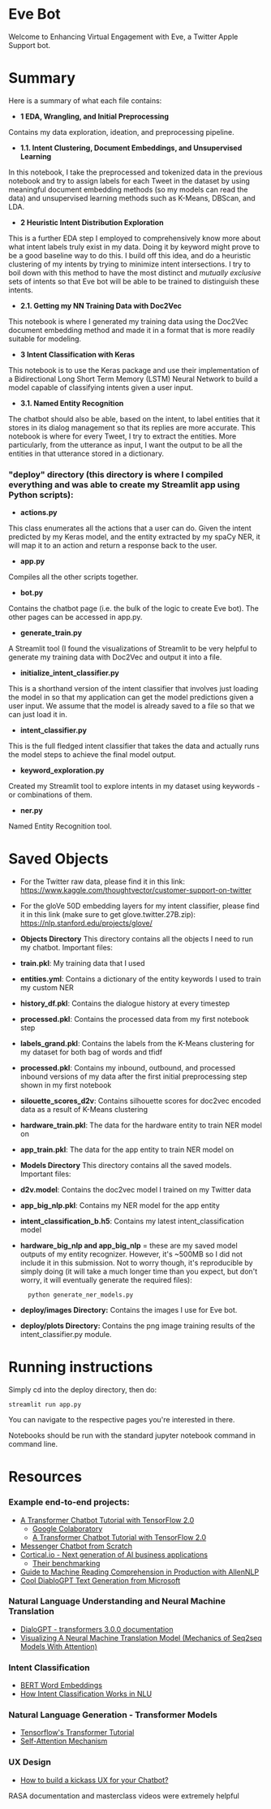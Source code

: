 # Eve Bot
Welcome to Enhancing Virtual Engagement with Eve, a Twitter Apple Support bot. 

# Summary

Here is a summary of what each file contains:

* **1 EDA, Wrangling, and Initial Preprocessing**

Contains my data exploration, ideation, and preprocessing pipeline.

* **1.1. Intent Clustering, Document Embeddings, and Unsupervised Learning**

In this notebook, I take the preprocessed and tokenized data in the previous notebook and try to assign labels for each Tweet in the dataset by using meaningful document embedding methods (so my models can read the data) and unsupervised learning methods such as K-Means, DBScan, and LDA.

* **2 Heuristic Intent Distribution Exploration**

This is a further EDA step I employed to comprehensively know more about what intent labels truly exist in my data. Doing it by keyword might prove to be a good baseline way to do this. I build off this idea, and do a heuristic clustering of my intents by trying to minimize intent intersections. I try to boil down with this method to have the most distinct and _mutually exclusive_ sets of intents so that Eve bot will be able to be trained to distinguish these intents.

* **2.1. Getting my NN Training Data with Doc2Vec**

This notebook is where I generated my training data using the Doc2Vec document embedding method and made it in a format that is more readily suitable for modeling.

* **3 Intent Classification with Keras**

This notebook is to use the Keras package and use their implementation of a Bidirectional Long Short Term Memory (LSTM) Neural Network to build a model capable of classifying intents given a user input.

* **3.1. Named Entity Recognition**

The chatbot should also be able, based on the intent, to label entities that it stores in its dialog management so that its replies are more accurate. This notebook is where for every Tweet, I try to extract the entities. More particularly, from the utterance as input, I want the output to be all the entities in that utterance stored in a dictionary.

### "deploy" directory (this directory is where I compiled everything and was able to create my Streamlit app using Python scripts):

* **actions.py**

This class enumerates all the actions that a user can do. Given the intent predicted by my Keras model, and the entity extracted by my spaCy NER, it will map it to an action and return a response back to the user.

* **app.py**

Compiles all the other scripts together.

* **bot.py**

Contains the chatbot page (i.e. the bulk of the logic to create Eve bot). The other pages can be accessed in app.py.

* **generate_train.py**

A Streamlit tool (I found the visualizations of Streamlit to be very helpful to generate my training data with Doc2Vec and output it into a file.

* **initialize_intent_classifier.py**

This is a shorthand version of the intent classifier that involves just loading the model in so that my application can get the model predictions given a user input. We assume that the model is already saved to a file so that we can just load it in.

* **intent_classifier.py**

This is the full fledged intent classifier that takes the data and actually runs the model steps to achieve the final model output.

* **keyword_exploration.py**

Created my Streamlit tool to explore intents in my dataset using keywords - or combinations of them.

* **ner.py**

Named Entity Recognition tool.

# Saved Objects

* For the Twitter raw data, please find it in this link:
https://www.kaggle.com/thoughtvector/customer-support-on-twitter

* For the gloVe 50D embedding layers for my intent classifier, please find it in this link (make sure to get glove.twitter.27B.zip):
https://nlp.stanford.edu/projects/glove/

* **Objects Directory**
This directory contains all the objects I need to run my chatbot. Important files:

* **train.pkl**: My training data that I used
* **entities.yml**: Contains a dictionary of the entity keywords I used to train my custom NER
* **history_df.pkl**: Contains the dialogue history at every timestep
* **processed.pkl**: Contains the processed data from my first notebook step
* **labels_grand.pkl**: Contains the labels from the K-Means clustering for my dataset for both bag of words and tfidf
* **processed.pkl**: Contains my inbound, outbound, and processed inbound versions of my data after the first initial preprocessing step shown in my first notebook
* **silouette_scores_d2v**: Contains silhouette scores for doc2vec encoded data as a result of K-Means clustering
* **hardware_train.pkl**: The data for the hardware entity to train NER model on
* **app_train.pkl**: The data for the app entity to train NER model on

* **Models Directory**
This directory contains all the saved models. Important files:

* **d2v.model**: Contains the doc2vec model I trained on my Twitter data
* **app_big_nlp.pkl**: Contains my NER model for the app entity
* **intent_classification_b.h5**: Contains my latest intent_classification model
* **hardware_big_nlp and app_big_nlp** = these are my saved model outputs of my entity recognizer. However, it's ~500MB so I did not include it in this submission. Not to worry though, it's reproducible by simply doing (it will take a much longer time than you expect, but don't worry, it will eventually generate the required files):

		python generate_ner_models.py

* **deploy/images Directory:**
Contains the images I use for Eve bot.

* **deploy/plots Directory:**
Contains the png image training results of the intent_classifier.py module.


# Running instructions

Simply cd into the deploy directory, then do:

	streamlit run app.py

You can navigate to the respective pages you're interested in there.

Notebooks should be run with the standard jupyter notebook command in command line.

# Resources
### Example end-to-end projects:
* [A Transformer Chatbot Tutorial with TensorFlow 2.0](https://medium.com/tensorflow/a-transformer-chatbot-tutorial-with-tensorflow-2-0-88bf59e66fe2)
  * [Google Colaboratory](https://colab.research.google.com/github/tensorflow/examples/blob/master/community/en/transformer_chatbot.ipynb#scrollTo=dYRx7YzCW4bu)
  * [A Transformer Chatbot Tutorial with TensorFlow 2.0](https://blog.tensorflow.org/2019/05/transformer-chatbot-tutorial-with-tensorflow-2.html)
* [Messenger Chatbot from Scratch](https://github.com/daoudclarke/chatbot-from-scratch)
* [Cortical.io - Next generation of AI business applications](https://www.cortical.io)
  * [Their benchmarking](https://www.cortical.io/solutions/message-intelligence/message-intelligence-benchmarking/)
* [Guide to Machine Reading Comprehension in Production with AllenNLP](https://towardsdatascience.com/a-guide-to-machine-reading-comprehension-in-production-with-allennlp-c545867bfeb1)
* [Cool DiabloGPT Text Generation from Microsoft](https://huggingface.co/microsoft/DialoGPT-medium?text=Omg+you+are+the+worst+player)

### Natural Language Understanding and Neural Machine Translation
* [DialoGPT - transformers 3.0.0 documentation](https://huggingface.co/transformers/model_doc/dialogpt.html)
* [Visualizing A Neural Machine Translation Model (Mechanics of Seq2seq Models With Attention)](https://jalammar.github.io/visualizing-neural-machine-translation-mechanics-of-seq2seq-models-with-attention/)

### Intent Classification
* [BERT Word Embeddings](https://towardsdatascience.com/nlp-extract-contextualized-word-embeddings-from-bert-keras-tf-67ef29f60a7b)
* [How Intent Classification Works in NLU](https://botfront.io/blog/how-intent-classification-works-in-nlu)

### Natural Language Generation - Transformer Models
* [Tensorflow's Transformer Tutorial](https://www.tensorflow.org/tutorials/text/transformer)
* [Self-Attention Mechanism](https://medium.com/@Alibaba_Cloud/self-attention-mechanisms-in-natural-language-processing-9f28315ff905)

### UX Design
* [How to build a kickass UX for your Chatbot?](https://blog.chatteron.io/how-to-build-a-kick-ass-ux-for-your-chat-bot-f01b46c551db#.ooj0vyif5)

RASA documentation and masterclass videos were extremely helpful
